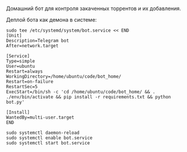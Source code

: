 Домашний бот для контроля закаченных торрентов и их добавления.

Деплой бота как демона в системе:

```
sudo tee /etc/systemd/system/bot.service << END
[Unit]
Description=Telegram bot
After=network.target

[Service]
Type=simple
User=ubuntu
Restart=always
WorkingDirectory=/home/ubuntu/code/bot_home/
Restart=on-failure
RestartSec=5
ExecStart=/bin/sh -c 'cd /home/ubuntu/code/bot_home/ && . ./env/bin/activate && pip install -r requirements.txt && python bot.py'

[Install]
WantedBy=multi-user.target
END

sudo systemctl daemon-reload
sudo systemctl enable bot.service
sudo systemctl start bot.service
```
